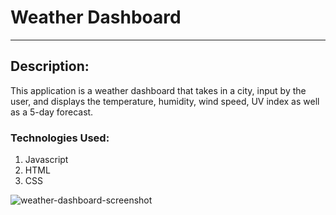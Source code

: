 # Weather Dashboard
---

## Description:
This application is a weather dashboard that takes in a city, input by the user, and displays the temperature, humidity, wind speed, UV index as well as a 5-day forecast.

### Technologies Used:
1. Javascript
2. HTML
3. CSS


![weather-dashboard-screenshot](https://user-images.githubusercontent.com/104409839/174239536-1a19e214-e353-4ca5-a3e1-d1977ac0cace.PNG)

